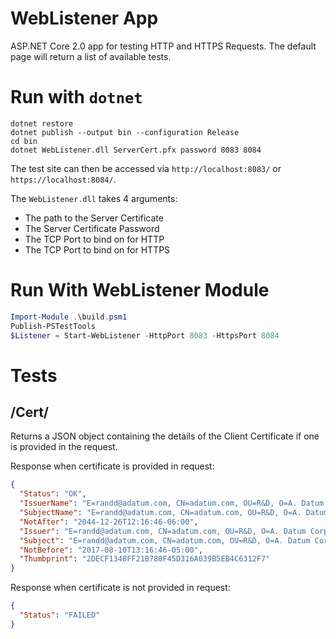 # WebListener App

ASP.NET Core 2.0 app for testing HTTP and HTTPS Requests. The default page will return a list of available tests.

# Run with `dotnet`

```
dotnet restore
dotnet publish --output bin --configuration Release
cd bin
dotnet WebListener.dll ServerCert.pfx password 8083 8084
```

The test site can then be accessed via `http://localhost:8083/` or `https://localhost:8084/`.  

The `WebListener.dll` takes 4 arguments: 

* The path to the Server Certificate
* The Server Certificate Password
* The TCP Port to bind on for HTTP
* The TCP Port to bind on for HTTPS

# Run With WebListener Module

```powershell
Import-Module .\build.psm1
Publish-PSTestTools
$Listener = Start-WebListener -HttpPort 8083 -HttpsPort 8084
```

# Tests

## /Cert/

Returns a JSON object containing the details of the Client Certificate if one is provided in the request.

Response when certificate is provided in request:
```json
{
  "Status": "OK",
  "IssuerName": "E=randd@adatum.com, CN=adatum.com, OU=R&D, O=A. Datum Corporation, L=Redmond, S=Washington, C=US",
  "SubjectName": "E=randd@adatum.com, CN=adatum.com, OU=R&D, O=A. Datum Corporation, L=Redmond, S=Washington, C=US",
  "NotAfter": "2044-12-26T12:16:46-06:00",
  "Issuer": "E=randd@adatum.com, CN=adatum.com, OU=R&D, O=A. Datum Corporation, L=Redmond, S=Washington, C=US",
  "Subject": "E=randd@adatum.com, CN=adatum.com, OU=R&D, O=A. Datum Corporation, L=Redmond, S=Washington, C=US",
  "NotBefore": "2017-08-10T13:16:46-05:00",
  "Thumbprint": "2DECF1348FF21B780F45D316A039B5EB4C6312F7"
}
```

Response when certificate is not provided in request:
```json
{
  "Status": "FAILED"
}
```
